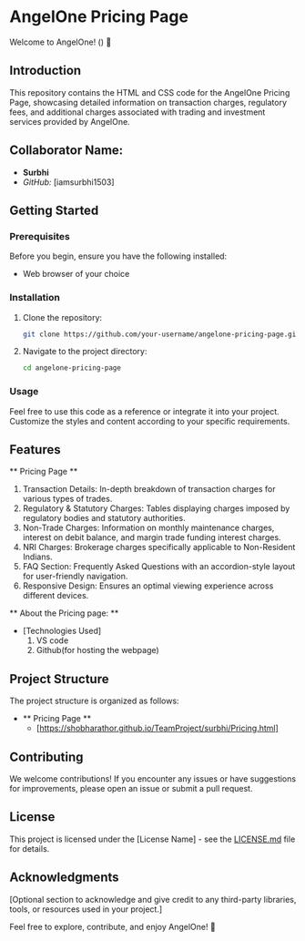 # AngelOne Pricing Page

Welcome to AngelOne! () 🚀

## Introduction

This repository contains the HTML and CSS code for the AngelOne Pricing Page, showcasing detailed information on transaction charges, regulatory fees, and additional charges associated with trading and investment services provided by AngelOne.

## Collaborator Name:

- **Surbhi**
- *GitHub:* [iamsurbhi1503]

## Getting Started

  ### Prerequisites
  
  Before you begin, ensure you have the following installed:
  
  - Web browser of your choice

  ### Installation
  
  1. Clone the repository:
  
      ```bash
      git clone https://github.com/your-username/angelone-pricing-page.git
      ```
  
  2. Navigate to the project directory:
  
      ```bash
      cd angelone-pricing-page
      ```
  ### Usage
  
  Feel free to use this code as a reference or integrate it into your project. Customize the styles and content according to your specific 
  requirements.

## Features

 ** Pricing Page **
 
  1. Transaction Details: In-depth breakdown of transaction charges for various types of trades.
  2. Regulatory & Statutory Charges: Tables displaying charges imposed by regulatory bodies and statutory authorities.
  3. Non-Trade Charges: Information on monthly maintenance charges, interest on debit balance, and margin trade funding interest charges.
  4. NRI Charges: Brokerage charges specifically applicable to Non-Resident Indians.
  5. FAQ Section: Frequently Asked Questions with an accordion-style layout for user-friendly navigation.
  6. Responsive Design: Ensures an optimal viewing experience across different devices.


 ** About the Pricing page: **
 
 - [Technologies Used]
   1. VS code
   2. Github(for hosting the webpage)
      
 ## Project Structure
The project structure is organized as follows:

- ** Pricing Page **
  - [https://shobharathor.github.io/TeamProject/surbhi/Pricing.html]

## Contributing

We welcome contributions! If you encounter any issues or have suggestions for improvements, please open an issue or submit a pull request.

## License

This project is licensed under the [License Name] - see the [LICENSE.md](LICENSE.md) file for details.

## Acknowledgments

[Optional section to acknowledge and give credit to any third-party libraries, tools, or resources used in your project.]

Feel free to explore, contribute, and enjoy AngelOne! 🌟
